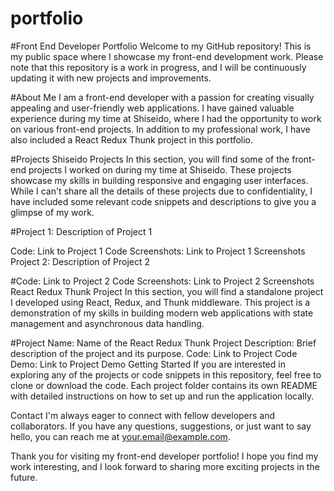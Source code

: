# portfolio




#Front End Developer Portfolio
Welcome to my GitHub repository! This is my public space where I showcase my front-end development work. Please note that this repository is a work in progress, and I will be continuously updating it with new projects and improvements.

#About Me
I am a front-end developer with a passion for creating visually appealing and user-friendly web applications. I have gained valuable experience during my time at Shiseido, where I had the opportunity to work on various front-end projects. In addition to my professional work, I have also included a React Redux Thunk project in this portfolio.

#Projects
Shiseido Projects
In this section, you will find some of the front-end projects I worked on during my time at Shiseido. These projects showcase my skills in building responsive and engaging user interfaces. While I can't share all the details of these projects due to confidentiality, I have included some relevant code snippets and descriptions to give you a glimpse of my work.

#Project 1: Description of Project 1

Code: Link to Project 1 Code
Screenshots: Link to Project 1 Screenshots
Project 2: Description of Project 2

#Code: Link to Project 2 Code
Screenshots: Link to Project 2 Screenshots
React Redux Thunk Project
In this section, you will find a standalone project I developed using React, Redux, and Thunk middleware. This project is a demonstration of my skills in building modern web applications with state management and asynchronous data handling.

#Project Name: Name of the React Redux Thunk Project
Description: Brief description of the project and its purpose.
Code: Link to Project Code
Demo: Link to Project Demo
Getting Started
If you are interested in exploring any of the projects or code snippets in this repository, feel free to clone or download the code. Each project folder contains its own README with detailed instructions on how to set up and run the application locally.

Contact
I'm always eager to connect with fellow developers and collaborators. If you have any questions, suggestions, or just want to say hello, you can reach me at your.email@example.com.

Thank you for visiting my front-end developer portfolio! I hope you find my work interesting, and I look forward to sharing more exciting projects in the future.

